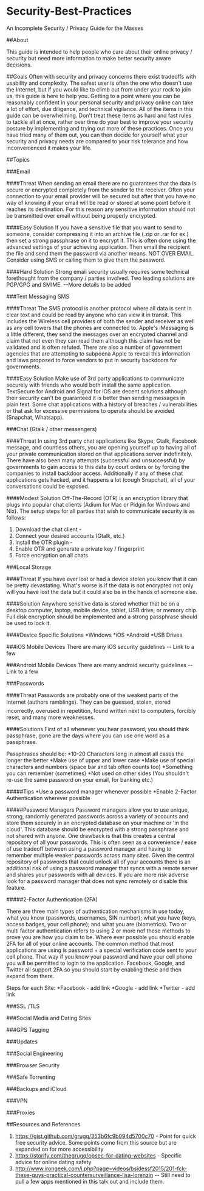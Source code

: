 # Security-Best-Practices
An Incomplete Security / Privacy Guide for the Masses

##About

This guide is intended to help people who care about their online privacy / security but need more information to make better security aware decisions.

##Goals
Often with security and privacy concerns there exist tradeoffs with usability and complexity. The safest user is often the one who doesn't use the Internet, but if you would like to climb out from under your rock to join us, this guide is here to help you. Getting to a point where you can be reasonably confident in your personal security and privacy online can take a lot of effort, due diligence, and technical vigilance. All of the items in this guide can be overwhelming. Don't treat these items as hard and fast rules to tackle all at once, rather over time do your best to improve your security posture by implementing and trying out more of these practices. Once you have tried many of them out, you can then decide for yourself what your security and privacy needs are compared to your risk tolerance and how inconvenienced it makes your life.

##Topics

###Email

####Threat
When sending an email there are no guarantees that the data is secure or encrypted completely from the sender to the receiver. Often your connection to your email provider will be secured but after that you have no way of knowing if your email will be read or stored at some point before it reaches its destination. For this reason any sensitive information should not be transmitted over email without being properly encrypted. 

####Easy Solution
If you have a sensitive file that you want to send to someone, consider compressing it into an archive file (.zip or .rar for ex.) then set a strong passphrase on it to encrypt it. This is often done using the advanced settings of your achieving application. Then email the recipient the file and send them the password via another means. NOT OVER EMAIL. Consider using SMS or calling them to give them the password.

####Hard Solution
Strong email security usually requires some technical forethought from the company / parties involved. Two leading solutions are PGP/GPG and SMIME. --More details to be added

###Text Messaging SMS

####Threat
The SMS protocol is another protocol where all data is sent in clear text and could be read by anyone who can view it in transit. This includes the Wireless cell providers of both the sender and receiver as well as any cell towers that the phones are connected to. Apple's iMessaging is a little different, they send the messages over an encrypted channel and claim that not even they can read them although this claim has not be validated and is often refuted. There are also a number of government agencies that are attempting to subpoena Apple to reveal this information and laws proposed to force vendors to put in security backdoors for governments.

####Easy Solution
Make use of 3rd party applications to communicate securely with friends who would both install the same application. TextSecure for Android and Signal for iOS are decent solutions although their security can't be guaranteed it is better than sending messages in plain text. Some chat applications with a history of breaches / vulnerabilities or that ask for excessive permissions to operate should be avoided (Snapchat, Whatsapp). 

###Chat (Gtalk / other messengers)

####Threat
In using 3rd party chat applications like Skype, Gtalk, Facebook message, and countless others, you are opening yourself up to having all of your private communication stored on that applications server indefinitely. There have also been many attempts (successful and unsuccessful) by governments to gain access to this data by court orders or by forcing the companies to install backdoor access. Additionally if any of these chat applications gets hacked, and it happens a lot (cough Snapchat), all of your conversations could be exposed.

####Modest Solution
Off-The-Record (OTR) is an encryption library that plugs into popular chat clients (Adium for Mac or Pidgin for Windows and Nix). The setup steps for all parties that wish to communicate security is as follows:
1. Download the chat client - <links>
2. Connect your desired accounts (Gtalk, etc.)
3. Install the OTR plugin -<links>
4. Enable OTR and generate a private key / fingerprint
5. Force encryption on all chats

###Local Storage

####Threat
If you have ever lost or had a device stolen you know that it can be pretty devastating. What's worse is if the data is not encrypted not only will you have lost the data but it could also be in the hands of someone else.

####Solution
Anywhere sensitive data is stored whether that be on a desktop computer, laptop, mobile device, tablet, USB drive, or memory chip. Full disk encryption should be implemented and a strong passphrase should be used to lock it.

####Device Specific Solutions 
*Windows
*iOS
*Android
*USB Drives

###iOS Mobile Devices
There are many iOS security guidelines -- Link to a few

###Android Mobile Devices
There are many android security guidelines -- Link to a few

###Passwords

####Threat
Passwords are probably one of the weakest parts of the Internet (authors ramblings). They can be guessed, stolen, stored incorrectly, overused in repetition, found written next to computers, forcibly reset, and many more weaknesses.

####Solutions
First of all whenever you hear password, you should think passphrase, gone are the days where you can use one word as a passphrase.

Passphrases should be:
*10-20 Characters long in almost all cases the longer the better
*Make use of upper and lower case
*Make use of special characters and numbers (space bar and tab often counts too)
*Something you can remember (sometimes)
*Not used on other sides (You shouldn't re-use the same password on your email, for banking etc.)

#####Tips
*Use a password manager whenever possible
*Enable 2-Factor Authentication wherever possible

#####Password Managers
Password managers allow you to use unique, strong, randomly generated passwords across a variety of accounts and store them securely in an encrypted database on your machine or 'in the cloud'. This database should be encrypted with a strong passphrase and not shared with anyone. One drawback is that this creates a central repository of all your passwords. This is often seen as a convenience / ease of use tradeoff between using a password manager and having to remember multiple weaker passwords across many sites. Given the central repository of passwords that could unlock all of your accounts there is an additional risk of using a password manager that syncs with a remote server and shares your passwords with all devices. If you are more risk adverse look for a password manager that does not sync remotely or disable this feature.

#####2-Factor Authentication (2FA)

There are three main types of authentication mechanisms in use today, what you know (passwords, usernames, SIN number); what you have (keys, access badges, your cell phone); and what you are (biometrics). Two or multi factor authentication refers to using 2 or more nof these methods to prove you are how you claim to be. Where ever possible you should enable 2FA for all of your online accounts. The common method that most applications are using is password + a special verification code sent to your cell phone. That way if you know your password and have your cell phone you will be permitted to login to the application. Facebook, Google, and Twitter all support 2FA so you should start by enabling these and then expand from there.

Steps for each Site:
*Facebook - add link
*Google - add link
*Twitter - add link

###SSL /TLS

###Social Media and Dating Sites

###GPS Tagging

###Updates

###Social Engineering

###Browser Security

###Safe Torrenting

###Backups and iCloud

###VPN

###Proxies

##Resources and References
1. https://gist.github.com/grugq/353b6fc9b094d5700c70 - Point for quick free security advice. Some points come from this source but are expanded on for more accessibility
2. https://storify.com/thegrugq/opsec-for-dating-websites - Specific advice for online dating safety
3. http://www.irongeek.com/i.php?page=videos/bsidessf2015/201-fck-these-guys-practical-countersurveillance-lisa-lorenzin -- Still need to pull a few apps mentioned in this talk out and include them.

